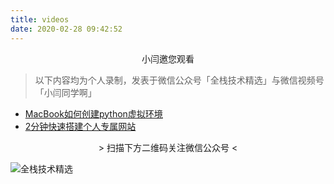 ```yaml
---
title: videos
date: 2020-02-28 09:42:52
---
```


<center>小闫邀您观看</center>

> 以下内容均为个人录制，发表于微信公众号「全栈技术精选」与微信视频号「小闫同学啊」

* [MacBook如何创建python虚拟环境](https://mp.weixin.qq.com/s/1IlcLNCa442kJ_mv-4TD4Q)
* [2分钟快速搭建个人专属网站](https://mp.weixin.qq.com/s/z8x_0trtt-O-DiJYLSSNVw)







<center> > 扫描下方二维码关注微信公众号 < </center>

![全栈技术精选](https://gitee.com/Ethanyan/pic_data/raw/master/Pythonnote.png)